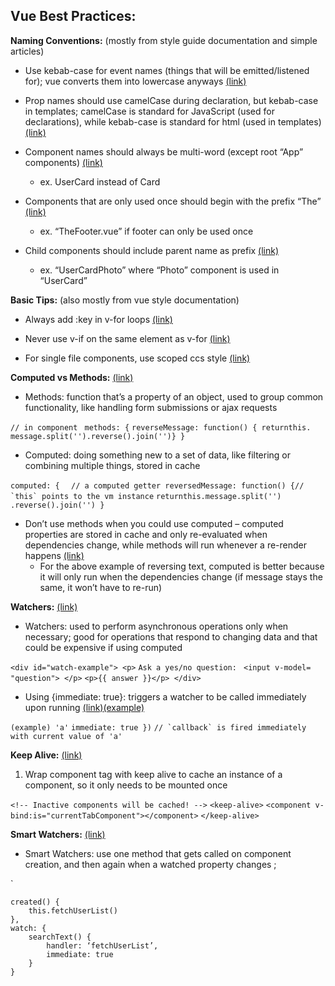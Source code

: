 ﻿Vue Best Practices:
-
**Naming Conventions​:** (mostly from style guide documentation and simple articles)  

 - Use kebab-case for event names (things that will be emitted/listened for); vue converts them into lowercase anyways [(link)](https://blog.usejournal.com/vue-js-best-practices-c5da8d7af48d)
 
 - Prop names should use camelCase during declaration, but kebab-case in templates; camelCase is standard for JavaScript (used for declarations), while kebab-case is standard for html (used in templates) [(link)](https://blog.usejournal.com/vue-js-best-practices-c5da8d7af48d)

 - Component names should always be multi-word (except root “App” components) [(link)](https://itnext.io/how-to-structure-a-vue-js-project-29e4ddc1aeeb)
	 - ex. UserCard instead of Card

 - Components that are only used once should begin with the prefix “The” [(link​)](https://itnext.io/how-to-structure-a-vue-js-project-29e4ddc1aeeb) 
	 - ex. “TheFooter.vue” if footer can only be used once

 - Child components should include parent name as prefix [(​link​)](https://itnext.io/how-to-structure-a-vue-js-project-29e4ddc1aeeb) 
	 - ex. “UserCardPhoto” where “Photo” component is used in “UserCard”

**Basic Tip​s:** (also mostly from vue style documentation)

 - Always add :key in v-for loops [(​link)​](https://blog.usejournal.com/vue-js-best-practices-c5da8d7af48d)

 - Never use v-if on the same element as v-for [(​link​)](https://blog.usejournal.com/vue-js-best-practices-c5da8d7af48d)

 - For single file components, use scoped ccs style [(​link​)](https://vuejs.org/v2/style-guide/?source=post_page-----29e4ddc1aeeb----------------------)
        
**Computed vs Methods​:** [(​link​)](https://www.sitepoint.com/the-difference-between-computed-properties-methods-and-watchers-in-vue/)
- Methods: function that’s a property of an object, used to group common functionality, like handling form submissions or ajax requests

``// in component ``
``methods: {``
``r​everseMessage​: f​unction​() {​ r​eturn​t​his.​message.split(​'')​.reverse().join(​'')​``
``} }``

- Computed: doing something new to a set of data, like filtering or combining multiple things, stored in cache

``computed​: {  ``
``/​/ a computed getter reversedMessage: ​function​() {​``
``/​/ `this` points to the vm instance``
``r​eturn​t​his.​message.split(​'')​.reverse().join(​'')​ }``

- Don’t use methods when you could use computed – computed properties are stored in cache and only re-evaluated when dependencies change, while methods will run whenever a re-render happens [(​link​)](https://vuejs.org/v2/guide/computed.html%23Computed-Caching-vs-Methods)
	- For the above example of reversing text, computed is better because it will only run when the dependencies change (if message stays the same, it won’t have to re-run)

**Watchers​:** [(​link​)](https://vuejs.org/v2/guide/computed.html%23Watchers)
- Watchers: used to perform asynchronous operations only when necessary; good for operations that respond to changing data and that could be expensive if using computed

``<div id=​"watch-example">​ <​p>``
 `Ask a yes/no question: `
`<​input v-model=​"question">​ <​/p>`
`<​p>{​{ answer }}​</p> </div>`

- Using {immediate: true}: triggers a watcher to be called immediately upon running [(​link​)](https://vuejs.org/v2/api/%23vm-watch-expOrFn-callback-options)[(example)](https://stackoverflow.com/questions/45354027/vue-js-how-to-fire-a-watcher-function-when-a-component-initializes)

``(example) 'a'``
``i​mmediate​: t​rue })``
``// `callback` is fired immediately with current value of 'a'``

**Keep Alive​:** [(​link​)](https://vuejs.org/v2/guide/components-dynamic-async.html)
1. Wrap component tag with keep alive to cache an instance of a component, so it only needs to be mounted once

``<!-- Inactive components will be cached! -->``
``<keep-alive>``
``<​component v-bind:is=​"currentTabComponent"​></component>``
``</keep-alive>``

**Smart Watchers:** [(link)](https://www.vuemastery.com/conferences/vueconf-us-2018/7-secret-patterns-vue-consultants-dont-want-you-to-know-chris-fritz/)
 - Smart Watchers: use one method that gets called on component creation, and then again when a watched property changes ; 

`

    created() {
	    this.fetchUserList()
    },
    watch: {
	    searchText() {
		    handler: ‘fetchUserList’,
		    immediate: true
	    }
	}

